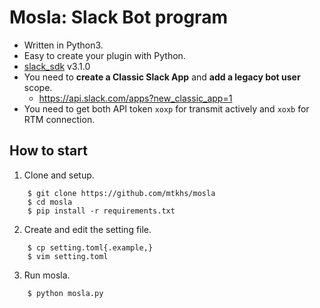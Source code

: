 # Mosla: Slack Bot program

* Written in Python3.
* Easy to create your plugin with Python.
* [slack_sdk](https://github.com/slackapi/python-slack-sdk) v3.1.0
* You need to **create a Classic Slack App** and **add a legacy bot user** scope.
  * https://api.slack.com/apps?new_classic_app=1
* You need to get both API token `xoxp` for transmit actively and `xoxb` for RTM connection.

## How to start

1. Clone and setup.
```
    $ git clone https://github.com/mtkhs/mosla
    $ cd mosla
    $ pip install -r requirements.txt
```
2. Create and edit the setting file.
```
    $ cp setting.toml{.example,}
    $ vim setting.toml
```
3. Run mosla.
```
    $ python mosla.py
```


